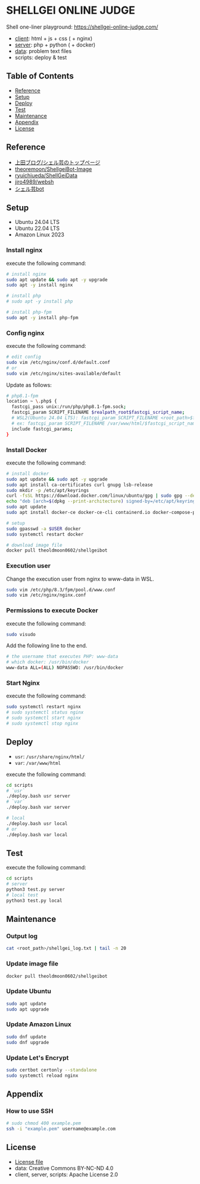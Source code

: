 # SHELLGEI ONLINE JUDGE
Shell one-liner playground: https://shellgei-online-judge.com/

- [client](client/README.md): html + js + css ( + nginx)
- [server](server/README.md): php + python ( + docker)
- [data](data/README.md): problem text files
- scripts: deploy & test

## Table of Contents
- [Reference](#reference)
- [Setup](#setup)
- [Deploy](#deploy)
- [Test](#test)
- [Maintenance](#maintenance)
- [Appendix](#appendix)
- [License](#license)

## Reference
- [上田ブログ/シェル芸のトップページ](https://b.ueda.tech/?page=01434)
- [theoremoon/ShellgeiBot-Image](https://github.com/theoremoon/ShellgeiBot-Image)
- [ryuichiueda/ShellGeiData](https://github.com/ryuichiueda/ShellGeiData)
- [jiro4989/websh](https://github.com/jiro4989/websh)
- [シェル芸bot](https://x.com/minyoruminyon)

## Setup
- Ubuntu 24.04 LTS
- Ubuntu 22.04 LTS
- Amazon Linux 2023

### Install nginx
execute the following command:
```sh
# install nginx
sudo apt update && sudo apt -y upgrade
sudo apt -y install nginx

# install php
# sudo apt -y install php

# install php-fpm
sudo apt -y install php-fpm
```

### Config nginx
execute the following command:
```sh
# edit config
sudo vim /etc/nginx/conf.d/default.conf
# or
sudo vim /etc/nginx/sites-available/default
```

Update as follows:
```sh
# php8.1-fpm
location ~ \.php$ {
  fastcgi_pass unix:/run/php/php8.1-fpm.sock;
  fastcgi_param SCRIPT_FILENAME $realpath_root$fastcgi_script_name;
  # WSL2(Ubuntu 24.04 LTS): fastcgi_param SCRIPT_FILENAME <root_path>$fastcgi_script_name;
  # ex: fastcgi_param SCRIPT_FILENAME /var/www/html/$fastcgi_script_name;
  include fastcgi_params;
}
```

### Install Docker
execute the following command:
```sh
# install docker
sudo apt update && sudo apt -y upgrade
sudo apt install ca-certificates curl gnupg lsb-release
sudo mkdir -p /etc/apt/keyrings
curl -fsSL https://download.docker.com/linux/ubuntu/gpg | sudo gpg --dearmor -o /etc/apt/keyrings/docker.gpg
echo "deb [arch=$(dpkg --print-architecture) signed-by=/etc/apt/keyrings/docker.gpg] https://download.docker.com/linux/ubuntu $(lsb_release -cs) stable" | sudo tee /etc/apt/sources.list.d/docker.list > /dev/null
sudo apt update
sudo apt install docker-ce docker-ce-cli containerd.io docker-compose-plugin

# setup
sudo gpasswd -a $USER docker
sudo systemctl restart docker

# download image file
docker pull theoldmoon0602/shellgeibot
```

### Execution user
Change the execution user from nginx to www-data in WSL.
```sh
sudo vim /etc/php/8.3/fpm/pool.d/www.conf
sudo vim /etc/nginx/nginx.conf
```

### Permissions to execute Docker
execute the following command:
```sh
sudo visudo
```

Add the following line to the end.
```sh
# the username that executes PHP: www-data
# which docker: /usr/bin/docker
www-data ALL=(ALL) NOPASSWD: /usr/bin/docker
```

### Start Nginx
execute the following command:
```sh
sudo systemctl restart nginx
# sudo systemctl status nginx
# sudo systemctl start nginx
# sudo systemctl stop nginx
```

## Deploy
- `usr`: `/usr/share/nginx/html/`
- `var`: `/var/www/html`

execute the following command:
```sh
cd scripts
# `usr`
./deploy.bash usr server
# `var`
./deploy.bash var server

# local
./deploy.bash usr local
# or
./deploy.bash var local
```

## Test
execute the following command:
```sh
cd scripts
# server
python3 test.py server
# local test
python3 test.py local
```

## Maintenance
### Output log
```sh
cat <root_path>/shellgei_log.txt | tail -n 20
```

### Update image file
```sh
docker pull theoldmoon0602/shellgeibot
```

### Update Ubuntu
```sh
sudo apt update
sudo apt upgrade
```

### Update Amazon Linux
```sh
sudo dnf update
sudo dnf upgrade
```

### Update Let's Encrypt
```sh
sudo certbot certonly --standalone
sudo systemctl reload nginx
```

## Appendix
### How to use SSH
```sh
# sudo chmod 400 example.pem
ssh -i "example.pem" username@example.com
```

## License
- [License file](./LICENSE)
- data: Creative Commons BY-NC-ND 4.0
- client, server, scripts: Apache License 2.0